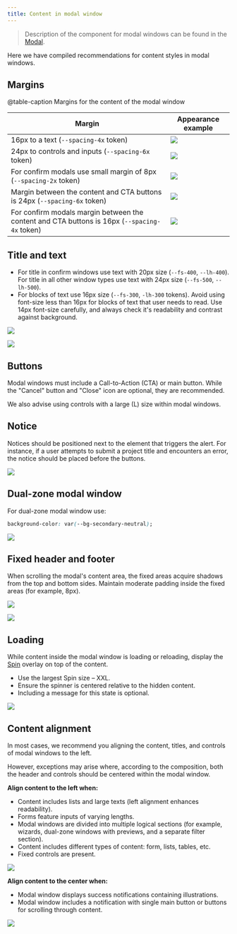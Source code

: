 ```yaml
---
title: Content in modal window
---
```


> Description of the component for modal windows can be found in the [Modal](/components/modal/).

Here we have compiled recommendations for content styles in modal windows.

## Margins

@table-caption Margins for the content of the modal window

| Margin                                             | Appearance example                         |
| -------------------------------------------------- | ------------------------------------------ |
| 16px to a text (`--spacing-4x` token)              | ![](static/margins-heading.png)            |
| 24px to controls and inputs (`--spacing-6x` token) | ![](static/big-margins-heading.png)        |
| For confirm modals use small margin of 8px (`--spacing-2x` token) | ![](static/margins-heading-confirm.png)    |
| Margin between the content and CTA buttons is 24px (`--spacing-6x` token) | ![](static/big-margins.png)                |
| For confirm modals margin between the content and CTA buttons is 16px (`--spacing-4x` token) | ![](static/margins.png) |

## Title and text

- For title in confirm windows use text with 20px size (`--fs-400`, `--lh-400`). For title in all other window types use text with 24px size (`--fs-500`, `--lh-500`).
- For blocks of text use 16px size (`--fs-300`, `-lh-300` tokens). Avoid using font-size less than 16px for blocks of text that user needs to read. Use 14px font-size carefully, and always check it's readability and contrast against background.

![](static/s-confirm.png)

![](static/m-settings.png)

## Buttons

Modal windows must include a Call-to-Action (CTA) or main button. While the "Cancel" button and "Close" icon are optional, they are recommended.

We also advise using controls with a large (L) size within modal windows.

## Notice

Notices should be positioned next to the element that triggers the alert. For instance, if a user attempts to submit a project title and encounters an error, the notice should be placed before the buttons.

![](static/m-notice.png)

## Dual-zone modal window

For dual-zone modal window use:

```css
background-color: var(--bg-secondary-neutral);
```

![](static/m-modal.png)

## Fixed header and footer

When scrolling the modal's content area, the fixed areas acquire shadows from the top and bottom sides. Maintain moderate padding inside the fixed areas (for example, 8px).

![](static/fixed.png)

![](static/fixed-margins.png)

## Loading

While content inside the modal window is loading or reloading, display the [Spin](/components/spin/) overlay on top of the content.

- Use the largest Spin size – XXL.
- Ensure the spinner is centered relative to the hidden content.
- Including a message for this state is optional.

![](static/spinner.png)

## Content alignment

In most cases, we recommend you aligning the content, titles, and controls of modal windows to the left.

However, exceptions may arise where, according to the composition, both the header and controls should be centered within the modal window.

**Align content to the left when:**

- Content includes lists and large texts (left alignment enhances readability).
- Forms feature inputs of varying lengths.
- Modal windows are divided into multiple logical sections (for example, wizards, dual-zone windows with previews, and a separate filter section).
- Content includes different types of content: form, lists, tables, etc.
- Fixed controls are present.

![](static/m-settings.png)

**Align content to the center when:**

- Modal window displays success notifications containing illustrations.
- Modal window includes a notification with single main button or buttons for scrolling through content.

![](static/m-news.png)
